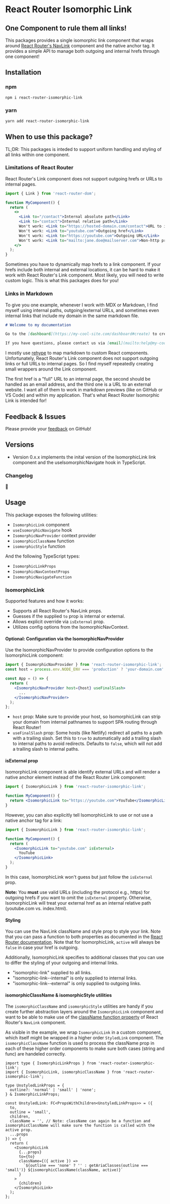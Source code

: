 # React Router Isomorphic Link

## One Component to rule them all links!

This packages provides a single isomorphic link component that wraps around [React Router's NavLink](https://v5.reactrouter.com/web/api/NavLink) component and the native anchor tag. It provides a simple API to manage both outgoing and internal hrefs through one component!

## Installation

### npm

```bash
npm i react-router-isomorphic-link
```

### yarn

```bash
yarn add react-router-isomorphic-link
```

## When to use this package?

TL;DR: This packages is inteded to support uniform handling and styling of all links within one component.

### Limitations of React Router

React Router's Link component does not support outgoing hrefs or URLs to internal pages.

```jsx
import { Link } from 'react-router-dom';

function MyComponent() {
  return (
    <>
      <Link to="/contact">Internal absolute path</Link>
      <Link to="contact">Internal relative path</Link>
      Won't work: <Link to="https://hosted-domain.com/contact">URL to internal absolute path</Link>
      Won't work: <Link to="youtube.com">Outgoing href</Link>
      Won't work: <Link to="https://youtube.com">Outgoing URL</Link>
      Won't work: <Link to="mailto:jane.doe@mailserver.com">Non-http protocol href</Link>
    </>
  );
}
```

Sometimes you have to dynamically map hrefs to a link component. If your hrefs include both internal and external locations, it can be hard to make it work with React Router's Link component. Most likely, you will need to write custom logic. This is what this packages does for you!

### Links in Markdown

To give you one example, whenever I work with MDX or Markdown, I find myself using internal paths, outgoing/external URLs, and sometimes even internal links that include my domain in the same markdown file.

```markdown
# Welcome to my documentation

Go to the [dashboard](https://my-cool-site.com/dashboard#create) to create a new project.

If you have questions, please contact us via [email](mailto:help@my-cool-site.com) or [on Twitter](https://twitter.com/my-cool-site).
```

I mostly use [rehype](https://www.npmjs.com/package/rehype) to map markdown to custom React components. Unfortunately, React Router's Link component does not support outgoing links or full URLs to internal pages. So I find myself repeatedly creating small wrappers around the Link component.

The first href is a "full" URL to an internal page, the second should be handled as an email address, and the third one is a URL to an external website. I want all of them to work in markdown previews (like on GitHub or VS Code) and within my application. That's what React Router Isomorphic Link is intended for!

## Feedback & Issues

Please provide your [feedback](https://github.com/andrelandgraf/react-router-isomorphic-link/issues) on GitHub!

## Versions

- Version 0.x.x implements the inital version of the IsomorphicLink link component and the useIsomorphicNavigate hook in TypeScript.

### Changelog

👀

## Usage

This package exposes the following utilities:

- `IsomorphicLink` component
- `useIsomorphicNavigate` hook
- `IsomorphicNavProvider` context provider
- `isomorphicClassName` function
- `isomorphicStyle` function

And the following TypeScript types:

- `IsomorphicLinkProps`
- `IsomorphicNavContextProps`
- `IsomorphicNavigateFunction`

### IsomorphicLink

Supported features and how it works:

- Supports all React Router's NavLink props.
- Guesses if the supplied `to` prop is internal or external.
- Allows explicit override via `isExternal` prop.
- Utilizes config options from the IsomorphicNavContext.

#### Optional: Configuration via the IsomorphicNavProvider

Use the IsomorphicNavProvider to provide configuration options to the IsomorphicLink component:

```jsx
import { IsomorphicNavProvider } from 'react-router-isomorphic-link';
const host = process.env.NODE_ENV === 'production' ? 'your-domain.com' : 'localhost:3000';

const App = () => {
  return (
    <IsomorphicNavProvider host={host} useFinalSlash>
      ...
    </IsomorphicNavProvider>
  );
};
```

- `host` prop: Make sure to provide your host, so IsomorphicLink can strip your domain from internal pathnames to support SPA routing through React Router!
- `useFinalSlash` prop: Some hosts (like Netlify) redirect all paths to a path with a trailing slash. Set this to `true` to automatically add a trailing slash to internal paths to avoid redirects. Defaults to `false`, which will not add a trailing slash to internal paths.

#### isExternal prop

IsomorphicLink component is able identify external URLs and will render a native anchor element instead of the React Router Link component:

```jsx
import { IsomorphicLink } from 'react-router-isomorphic-link';

function MyComponent() {
  return <IsomorphicLink to="https://youtube.com">YouTube</IsomorphicLink>;
}
```

However, you can also explicitly tell IsomorphicLink to use or not use a native anchor tag for a link:

```jsx
import { IsomorphicLink } from 'react-router-isomorphic-link';

function MyComponent() {
  return (
    <IsomorphicLink to="youtube.com" isExternal>
      YouTube
    </IsomorphicLink>
  );
}
```

In this case, IsomorphicLink won't guess but just follow the `isExternal` prop.

**Note:** You **must** use valid URLs (including the protocol e.g., https) for outgoing hrefs if you want to omit the `isExternal` property. Otherwise, IsomorphicLink will treat your external href as an internal relative path (youtube.com vs. index.html).

#### Styling

You can use the NavLink className and style prop to style your link. Note that you can pass a function to both properties as documented in the [React Router documentation](https://v5.reactrouter.com/web/api/NavLink/classname-string-func). Note that for IsomorphicLink, `active` will always be `false` in case your href is outgoing.

Additionally, IsomorphicLink specifies to additional classes that you can use to differ the styling of your outgoing and internal links.

- "isomorphic-link" supplied to all links.
- "isomorphic-link--internal" is only supplied to internal links.
- "isomorphic-link--external" is only supplied to outgoing links.

#### isomorphicClassName & isomorphicStyle utilities

The `isomorphicClassName` and `isomorphicStyle` utilities are handy if you create further abstraction layers around the `IsomorphicLink` component and want to be able to make use of the [className function property](https://v5.reactrouter.com/web/api/NavLink/classname-string-func) of React Router's `NavLink` component.

As visible in the example, we wrap `IsomorphicLink` in a custom component, which itself might be wrapped in a higher order `StyledLink` component. The `isomorphicClassName` function is used to process the className prop in each of these higher order components to make sure both cases (string and func) are handeled correctly.

```tsx
import type { IsomorphicLinkProps } from 'react-router-isomorphic-link';
import { IsomorphicLink, isomorphicClassName } from 'react-router-isomorphic-link';

type UnstyledLinkProps = {
  outline?: 'normal' | 'small' | 'none';
} & IsomorphicLinkProps;

const UnstyledLink: FC<PropsWithChildren<UnstyledLinkProps>> = ({
  to,
  outline = 'small',
  children,
  className = '', // Note: className can again be a function and isomorphicClassName will make sure the function is called with the active prop.
  ...props
}) => {
  return (
    <IsomorphicLink
      {...props}
      to={to}
      className={({ active }) =>
        `${outline === 'none' ? '' : getAriaClasses(outline === 'small')} ${isomorphicClassName(className, active)}`
      }
    >
      {children}
    </IsomorphicLink>
  );
};
```
